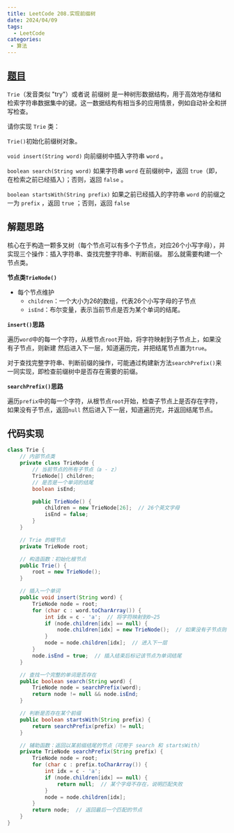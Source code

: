 ```yaml
---
title: LeetCode 208.实现前缀树
date: 2024/04/09
tags:
  - LeetCode
categories:
 - 算法
---
```



## [题目](https://leetcode.cn/problems/implement-trie-prefix-tree/?envType=study-plan-v2&envId=top-100-liked)

`Trie`（发音类似 "try"）或者说 前缀树 是一种树形数据结构，用于高效地存储和检索字符串数据集中的键。这一数据结构有相当多的应用情景，例如自动补全和拼写检查。

请你实现 `Trie` 类：

`Trie()`初始化前缀树对象。

`void insert(String word)` 向前缀树中插入字符串 `word` 。

`boolean search(String word)` 如果字符串 `word` 在前缀树中，返回 `true`（即，在检索之前已经插入）；否则，返回 `false` 。

`boolean startsWith(String prefix)` 如果之前已经插入的字符串 `word` 的前缀之一为 `prefix` ，返回 `true` ；否则，返回 `false`

## 解题思路
核心在于构造一颗多叉树（每个节点可以有多个子节点，对应26个小写字母），并实现三个操作：插入字符串、查找完整字符串、判断前缀。
那么就需要构建一个节点类。

**节点类`TrieNode()`**

- 每个节点维护
    - `children`：一个大小为26的数组，代表26个小写字母的子节点
    - `isEnd`：布尔变量，表示当前节点是否为某个单词的结尾。

**`insert()`思路**

遍历`word`中的每一个字符，从根节点`root`开始，将字符映射到子节点上，如果没有子节点，则新建
然后进入下一层，知道遍历完，并把结尾节点置为`true`。

对于查找完整字符串、判断前缀的操作，可能通过构建新方法`searchPrefix()`来一同实现，即检查前缀树中是否存在需要的前缀。

**`searchPrefix()`思路**

遍历`prefix`中的每一个字符，从根节点`root`开始，检查子节点上是否存在字符，如果没有子节点，返回`null`
然后进入下一层，知道遍历完，并返回结尾节点。

## 代码实现

```java
class Trie {
    // 内部节点类
    private class TrieNode {
        // 当前节点的所有子节点（a - z）
        TrieNode[] children;
        // 是否是一个单词的结尾
        boolean isEnd;

        public TrieNode() {
            children = new TrieNode[26];  // 26个英文字母
            isEnd = false;
        }
    }

    // Trie 的根节点
    private TrieNode root;

    // 构造函数：初始化根节点
    public Trie() {
        root = new TrieNode();
    }

    // 插入一个单词
    public void insert(String word) {
        TrieNode node = root;
        for (char c : word.toCharArray()) {
            int idx = c - 'a';  // 将字符映射到0~25
            if (node.children[idx] == null) {
                node.children[idx] = new TrieNode();  // 如果没有子节点则新建
            }
            node = node.children[idx];  // 进入下一层
        }
        node.isEnd = true;  // 插入结束后标记该节点为单词结尾
    }

    // 查找一个完整的单词是否存在
    public boolean search(String word) {
        TrieNode node = searchPrefix(word);
        return node != null && node.isEnd;
    }

    // 判断是否存在某个前缀
    public boolean startsWith(String prefix) {
        return searchPrefix(prefix) != null;
    }

    // 辅助函数：返回以某前缀结尾的节点（可用于 search 和 startsWith）
    private TrieNode searchPrefix(String prefix) {
        TrieNode node = root;
        for (char c : prefix.toCharArray()) {
            int idx = c - 'a';
            if (node.children[idx] == null) {
                return null;  // 某个字母不存在，说明匹配失败
            }
            node = node.children[idx];
        }
        return node;  // 返回最后一个匹配的节点
    }
}
```
